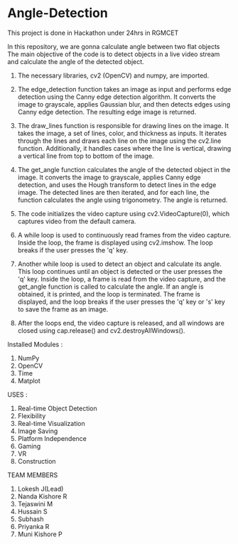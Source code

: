 # Angle-Detection
This project is done in Hackathon under 24hrs in RGMCET

In this repository, we are gonna calculate angle between two flat objects
The main objective of the code is to detect objects in a live video stream and calculate the angle of the detected object.
1. The necessary libraries, cv2 (OpenCV) and numpy, are imported.

2. The edge_detection function takes an image as input and performs edge detection using the Canny edge detection algorithm. It converts the image to grayscale, applies Gaussian blur, and then detects edges using Canny edge detection. The resulting edge image is returned.

3. The draw_lines function is responsible for drawing lines on the image. It takes the image, a set of lines, color, and thickness as inputs. It iterates through the lines and draws each line on the image using the cv2.line function. Additionally, it handles cases where the line is vertical, drawing a vertical line from top to bottom of the image.

4. The get_angle function calculates the angle of the detected object in the image. It converts the image to grayscale, applies Canny edge detection, and uses the Hough transform to detect lines in the edge image. The detected lines are then iterated, and for each line, the function calculates the angle using trigonometry. The angle is returned.

5. The code initializes the video capture using cv2.VideoCapture(0), which captures video from the default camera.

6. A while loop is used to continuously read frames from the video capture. Inside the loop, the frame is displayed using cv2.imshow. The loop breaks if the user presses the 'q' key.

7. Another while loop is used to detect an object and calculate its angle. This loop continues until an object is detected or the user presses the 'q' key. Inside the loop, a frame is read from the video capture, and the get_angle function is called to calculate the angle. If an angle is obtained, it is printed, and the loop is terminated. The frame is displayed, and the loop breaks if the user presses the 'q' key or 's' key to save the frame as an image.

8. After the loops end, the video capture is released, and all windows are closed using cap.release() and cv2.destroyAllWindows().

Installed Modules :
1. NumPy
2. OpenCV
3. Time
4. Matplot

USES :
1. Real-time Object Detection
2. Flexibility
3. Real-time Visualization
4. Image Saving
5. Platform Independence
6. Gaming
7. VR
8. Construction

TEAM MEMBERS

1. Lokesh J(Lead)
2. Nanda Kishore R
3. Tejaswini M
4. Hussain S
5. Subhash
6. Priyanka R
7. Muni Kishore P
